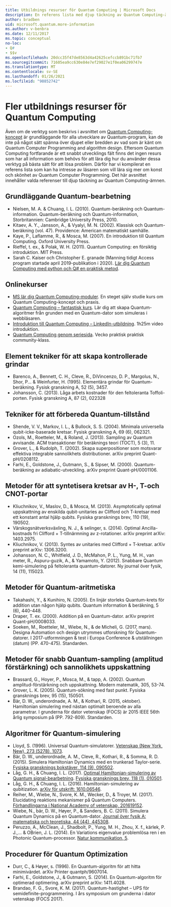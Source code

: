 ```yaml
---
title: Utbildnings resurser för Quantum Computing | Microsoft Docs
description: En referens lista med djup täckning av Quantum Computing-ämnen om du vill lära dig mer om Quantum Computer Programming.
author: bradben
uid: microsoft.quantum.more-information
ms.author: v-benbra
ms.date: 12/11/2017
ms.topic: conceptual
no-loc:
- Q#
- $$v
ms.openlocfilehash: 20dcc35f47de8563d4a42625cefccb891bc71fb7
ms.sourcegitcommit: 71605ea9cc630e84e7ef29027e1f0ea06299747e
ms.translationtype: MT
ms.contentlocale: sv-SE
ms.lasthandoff: 01/26/2021
ms.locfileid: "98852742"
---
```

# <a name="more-quantum-computing-learning-resources"></a>Fler utbildnings resurser för Quantum Computing

Även om de verktyg som beskrivs i avsnittet om [Quantum Computing-koncept](xref:microsoft.quantum.concepts.intro) är grundläggande för alla utvecklare av Quantum-program, kan de inte på något sätt spänna över djupet eller bredden av vad som är känt om Quantum Computer Programming and algorithm design.  Eftersom Quantum Computing fortfarande är ett snabbt utvecklings fält finns det ingen resurs som har all information som behövs för att lära dig hur du använder dessa verktyg på bästa sätt för att lösa problem.  Därför har vi kompilerat en referens lista som kan ha intresse av läsaren som vill lära sig mer om konst och skönhet av Quantum Computer Programming.
Det här avsnittet innehåller valda referenser till djup täckning av Quantum Computing-ämnen.

## <a name="basic-quantum-computing"></a>Grundläggande Quantum-bearbetning ##

+ Nielsen, M. A. & Chuang, I. L. (2010). Quantum-beräkning och Quantum-information. Quantum-beräkning och Quantum-information, Storbritannien: Cambridge University Press, 2010.
+ Kitaev, A. Y., Jansson, A., & Vyalyi, M. N. (2002). Klassisk och Quantum-beräkning (vol. 47). Providence: American matematiskt samhälle.
+ Kaye, P., Laflamme, R., & Mosca, M. (2007). En introduktion till Quantum Computing. Oxford University Press.
+ Rieffel, t. ex., & Polak, W. H. (2011). Quantum Computing: en försiktig introduktion. MIT Press.
+ Sarah C. Kaiser och Christopher E. granade (Manning tidigt Access program startade april 2019-publikation i 2020). [Lär dig Quantum Computing med python och Q# en praktisk metod](https://www.manning.com/books/learn-quantum-computing-with-python-and-q-sharp).

## <a name="online-courses"></a>Onlinekurser ##

+ [MS lär dig Quantum Computing-moduler](https://docs.microsoft.com/users/buildcollections2020-6557/collections/1o2iogrmn8x4r). En steget själv studie kurs om Quantum Computing-koncept och praxis. 
+ [Quantum Computing – fantastisk kurs](https://brilliant.org/courses/quantum-computing/). Lär dig att skapa Quantum-algoritmer från grunden med en Quantum-dator som simuleras i webbläsaren.
+ [Introduktion till Quantum Computing – LinkedIn-utbildning](https://www.linkedin.com/learning/introduction-to-quantum-computing). 1h25m video introduktion. 
+ [Quantum Computing genom seriesida](https://hackaday.io/project/168554-introduction-to-quantum-computing). Vecko praktisk praktisk community-klass. 

## <a name="elementary-techniques-for-building-controlled-gates"></a>Element tekniker för att skapa kontrollerade grindar ##

+ Barenco, A., Bennett, C. H., Cleve, R., DiVincenzo, D. P., Margolus, N., Shor, P... & Weinfurter, H. (1995). Elementära grindar för Quantum-beräkning. Fysisk granskning A, 52 (5), 3457.
+ Johansson, C. (2013). Låga arbets kostnader för den feltoleranta Toffoli-porten. Fysisk granskning A, 87 (2), 022328

## <a name="techniques-for-preparing-quantum-states"></a>Tekniker för att förbereda Quantum-tillstånd ##

+ Shende, V. V., Markov, I. L., & Bullock, S. S. (2004). Minimala universella qubit-icke-baserade kretsar. Fysisk granskning A, 69 (6), 062321.
+ Ozols, M., Roetteler, M., & Roland, J. (2013). Sampling av Quantum avvisande. ACM transaktioner för beräknings teori (TOCT), 5 (3), 11.
+ Grover, L., & Rudolph, T. (2002). Skapa superpositioner som motsvarar effektiva integrable sannolikhets distributioner. arXiv preprint Quant-pH/0208112.
+ Farhi, E., Goldstone, J., Gutmann, S., & Sipser, M. (2000). Quantum-beräkning av adiabatic-utveckling. arXiv preprint Quant-pH/0001106.

## <a name="approaches-for-synthesizing-circuits-out-of-h-t-and-cnot-gates"></a>Metoder för att syntetisera kretsar av H-, T-och CNOT-portar ##

+ Kliuchnikov, V., Maslov, D., & Mosca, M. (2013). Asymptotically optimal uppskattning av enskilda qubit-unitaries av Clifford och T-kretsar med ett konstant antal hjälp qubits. Fysiska gransknings brev, 110 (19), 190502.
+ Värskogsnätverksväxling, N. J., & selinger, s. (2014). Optimal Ancilla-kostnads fri Clifford + T-tillnärmning av z-rotationer. arXiv preprint arXiv: 1403.2975.
+ Kliuchnikov, V. (2013). Syntes av unitaries med Clifford + T-kretsar. arXiv preprint arXiv: 1306.3200.
+ Johansson, N. C., Whitfield, J. D., McMahon, P. L., Yung, M. H., van meter, R., Aspuru-guzik, A., & Yamamoto, Y. (2012). Snabbare Quantum kemi-simulering på feltoleranta quantum-datorer. Ny journal över fysik, 14 (11), 115023.

## <a name="approaches-for-quantum-arithmetic"></a>Metoder för Quantum-aritmetiska ##

+ Takahashi, Y., & Kunihiro, N. (2005). En linjär storleks Quantum-krets för addition utan någon hjälp qubits. Quantum information & beräkning, 5 (6), 440-448.
+ Draper, T. ex. (2000). Addition på en Quantum-dator. arXiv preprint Quant-pH/0008033.
+ Soeken, M., Roetteler, M., Wiebe, N., & de Micheli, G. (2017, mars). Designa Automation och design utrymmes utforskning för Quantum-datorer. I 2017-utformningen & test i Europa Conference & utställningen (datum) (PP. 470-475). Standarden.

## <a name="methods-for-fast-quantum-sampling-amplitude-amplification-and-probability-estimation"></a>Metoder för snabb Quantum-sampling (amplitud förstärkning) och sannolikhets uppskattning ##

+ Brassard, G., Hoyer, P., Mosca, M., & tapp, A. (2002). Quantum amplitud-förstärkning och uppskattning. Modern matematik, 305, 53-74.
+ Grover, L. K. (2005). Quantum-sökning med fast punkt. Fysiska gransknings brev, 95 (15), 150501.
+ Bär, D. W., underordnade, A. M., & Kothari, R. (2015, oktober). Hamiltonian simulering med nästan optimalt beroende av alla parametrar. I grunderna för dator vetenskap (FOCS) är 2015 IEEE 56th årlig symposium på (PP. 792-809). Standarden.

## <a name="algorithms-for-quantum-simulation"></a>Algoritmer för Quantum-simulering ##

+ Lloyd, S. (1996). Universal Quantum-simulatorer. [Vetenskap (New York, New), 273 (5278), 1073](http://doi.org/10.1126/science.273.5278.1073).
+ Bär, D. W., underordnade, A. M., Cleve, R., Kothari, R., & Somma, R. D. (2015). Simulera Hamiltonian Dynamics med en trunkerad Taylor-serie. [Fysiska gransknings bokstäver, 114 (9), 090502](http://doi.org/10.1103/PhysRevLett.114.090502).
+ Låg, G. H., & Chuang, I. L. (2017). [Optimal Hamiltonian-simulering av Quantum signal-bearbetning](https://arxiv.org/abs/1606.02685). [Fysiska gransknings brev, 118 (1), 010501](http://doi.org/10.1103/PhysRevLett.118.010501).
+ Låg, G. H., & Chuang, I. L. (2016). Hamiltonian-simulering av qubitization. [arXiv för utskrift: 1610.06546](https://arxiv.org/abs/1610.06546).
+ Reiher, M., Wiebe, N., Svore, K. M., Wecker, D., & Troyer, M. (2017). Elucidating reaktions mekanismer på Quantum Computers. [Förhandlingarna i National Academy of vetenskap, 201619152](http://doi.org/10.1073/pnas.1619152114).
+ Wiebe, N., bär, D. W., Høyer, P., & Sanders, B. C. (2011). Simulera Quantum Dynamics på en Quantum-dator. [Journal över fysik A: matematiska och teoretiska, 44 (44), 445308](http://doi.org/10.1088/1751-8113/44/44/445308).
+ Peruzzo, A., McClean, J., Shadbolt, P., Yung, M. H., Zhou, X. f., kärlek, P. J.,... & OBrien, J. L. (2014). En Variations eigenvalue problemlösa ren i en Photonic Quantum-processor. [Natur kommunikation, 5](http://doi.org/10.1038/ncomms5213).

## <a name="procedures-for-quantum-optimization"></a>Procedurer för Quantum Optimization ##

+ Durr, C., & Høyer, s. (1996). En Quantum-algoritm för att hitta minimivärdet. arXiv Printer quantph/9607014.
+ Farhi, E., Goldstone, J., & Gutmann, S. (2014). En Quantum-algoritm för optimerad optimering. arXiv preprint arXiv: 1411.4028.
+ Brandao, F. G., Svore, K. M. (2017). Quantum-hastighet – UPS för semidefinite-programmering. I års symposium om grunderna i dator vetenskap (FOCS 2017).
